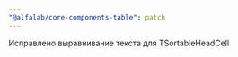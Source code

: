 ```yaml
---
"@alfalab/core-components-table": patch
---
```


Исправлено выравнивание текста для TSortableHeadCell
